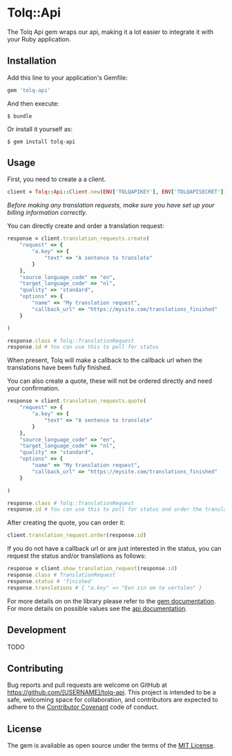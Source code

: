 # Tolq::Api

The Tolq Api gem wraps our api, making it a lot easier to integrate it with your Ruby application.

## Installation

Add this line to your application's Gemfile:

```ruby
gem 'tolq-api'
```

And then execute:

    $ bundle

Or install it yourself as:

    $ gem install tolq-api

## Usage

First, you need to create a a client.

```ruby
client = Tolq::Api::Client.new(ENV['TOLQAPIKEY'], ENV['TOLQAPISECRET'])
```

_Before making any translation requests, make sure you have set up your billing information
correctly._

You can directly create and order a translation request:

```ruby
response = client.translation_requests.create(
    "request" => {
        "a.key" => {
            "text" => "A sentence to translate"
        }
    },
    "source_language_code" => "en",
    "target_language_code" => "nl",
    "quality" => "standard",
    "options" => {
        "name" => "My translation request",
        "callback_url" => "https://mysite.com/translations_finished"
    }

)

response.class # Tolq::TranslationRequest
response.id # You can use this to poll for status
```

When present, Tolq will make a callback to the callback url when the translations have been fully finished.

You can also create a quote, these will not be ordered directly and need your confirmation.

```ruby
response = client.translation_requests.quote(
    "request" => {
        "a.key" => {
            "text" => "A sentence to translate"
        }
    },
    "source_language_code" => "en",
    "target_language_code" => "nl",
    "quality" => "standard",
    "options" => {
        "name" => "My translation request",
        "callback_url" => "https://mysite.com/translations_finished"
    }

)

response.class # Tolq::TranslationRequest
response.id # You can use this to poll for status and order the translations
```

After creating the quote, you can order it:

```ruby
client.translation_request.order(response.id)
```

If you do not have a callback url or are just interested in the status, you can request the status and/or translations as follows:

```ruby
response = client.show_translation_request(response.id)
response.class # TranslationRequest
response.status # 'finished'
response.translations # { "a.key" => "Een zin om te vertalen" }
```

For more details on on the library please refer to the [gem documentation](TODO). For more details on possible values see the [api documentation](https://docs.tolq.com).

## Development

TODO

## Contributing

Bug reports and pull requests are welcome on GitHub at https://github.com/[USERNAME]/tolq-api. This project is intended to be a safe, welcoming space for collaboration, and contributors are expected to adhere to the [Contributor Covenant](http://contributor-covenant.org) code of conduct.


## License

The gem is available as open source under the terms of the [MIT License](http://opensource.org/licenses/MIT).

